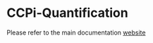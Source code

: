 # CCPi-Quantification

Please refer to the main documentation [website](http://cil.readthedocs.io/en/latest/quantification.html)
